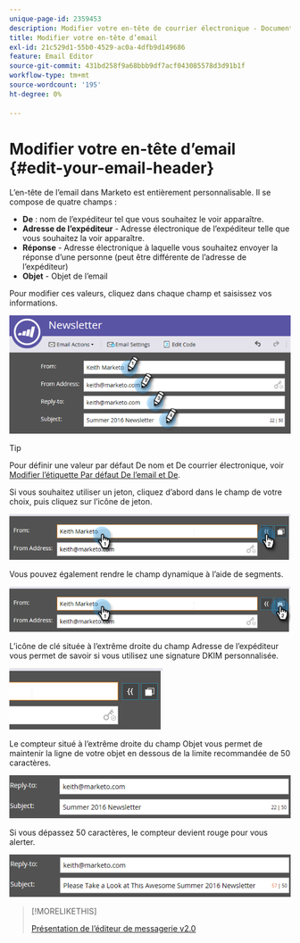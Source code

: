 ```yaml
---
unique-page-id: 2359453
description: Modifier votre en-tête de courrier électronique - Documents Marketo - Documentation du produit
title: Modifier votre en-tête d’email
exl-id: 21c529d1-55b0-4529-ac0a-4dfb9d149686
feature: Email Editor
source-git-commit: 431bd258f9a68bbb9df7acf043085578d3d91b1f
workflow-type: tm+mt
source-wordcount: '195'
ht-degree: 0%

---
```


# Modifier votre en-tête d’email {#edit-your-email-header}

L’en-tête de l’email dans Marketo est entièrement personnalisable. Il se compose de quatre champs :

* **De** : nom de l’expéditeur tel que vous souhaitez le voir apparaître.
* **Adresse de l’expéditeur** - Adresse électronique de l’expéditeur telle que vous souhaitez la voir apparaître.
* **Réponse** - Adresse électronique à laquelle vous souhaitez envoyer la réponse d’une personne (peut être différente de l’adresse de l’expéditeur)
* **Objet** - Objet de l’email

Pour modifier ces valeurs, cliquez dans chaque champ et saisissez vos informations.

![](assets/one-3.png)

>[!TIP]
>
>Pour définir une valeur par défaut De nom et De courrier électronique, voir [Modifier l’étiquette Par défaut De l’email et De](/help/marketo/product-docs/administration/email-setup/change-the-default-from-email-and-from-label.md).

Si vous souhaitez utiliser un jeton, cliquez d’abord dans le champ de votre choix, puis cliquez sur l’icône de jeton.

![](assets/two-3.png)

Vous pouvez également rendre le champ dynamique à l’aide de segments.

![](assets/three-2.png)

L’icône de clé située à l’extrême droite du champ Adresse de l’expéditeur vous permet de savoir si vous utilisez une signature DKIM personnalisée.

![](assets/four-2.png)

Le compteur situé à l’extrême droite du champ Objet vous permet de maintenir la ligne de votre objet en dessous de la limite recommandée de 50 caractères.

![](assets/five-1.png)

Si vous dépassez 50 caractères, le compteur devient rouge pour vous alerter.

![](assets/six-1.png)

>[!MORELIKETHIS]
>
>[Présentation de l’éditeur de messagerie v2.0](/help/marketo/product-docs/email-marketing/general/email-editor-2/email-editor-v2-0-overview.md)
